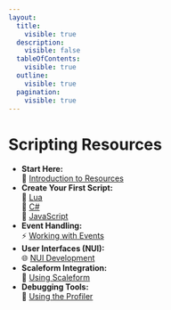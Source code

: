 ```yaml
---
layout:
  title:
    visible: true
  description:
    visible: false
  tableOfContents:
    visible: true
  outline:
    visible: true
  pagination:
    visible: true
---
```


# Scripting Resources

* **Start Here:**\
  📖 [Introduction to Resources](https://docs.fivem.net/docs/scripting-manual/introduction/introduction-to-resources/)
* **Create Your First Script:**\
  🌟 [Lua](https://docs.fivem.net/docs/scripting-manual/introduction/creating-your-first-script/)\
  🌟 [C#](https://docs.fivem.net/docs/scripting-manual/introduction/creating-your-first-script-csharp/)\
  🌟 [JavaScript](https://docs.fivem.net/docs/scripting-manual/introduction/creating-your-first-script-javascript/)
* **Event Handling:**\
  ⚡️ [Working with Events](https://docs.fivem.net/docs/scripting-manual/working-with-events/)
* **User Interfaces (NUI):**\
  🌐 [NUI Development](https://docs.fivem.net/docs/scripting-manual/nui-development/)
* **Scaleform Integration:**\
  🎥 [Using Scaleform](https://docs.fivem.net/docs/scripting-manual/using-scaleform/)
* **Debugging Tools:**\
  🐞 [Using the Profiler](https://docs.fivem.net/docs/scripting-manual/debugging/using-profiler/)
